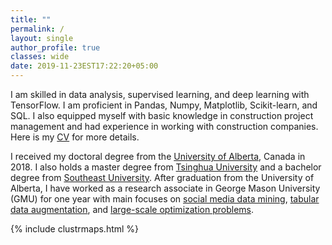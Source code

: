 ```yaml
---
title: ""
permalink: /
layout: single
author_profile: true
classes: wide
date: 2019-11-23EST17:22:20+05:00
---
```


I am skilled in data analysis, supervised learning, and deep learning with TensorFlow. I am proficient in Pandas, Numpy, Matplotlib, Scikit-learn, and SQL. I also equipped myself with basic knowledge in construction project management and had experience in working with construction companies. Here is my [CV](/assets/CV_JL.pdf) for more details. 

I received my doctoral degree from the [University of Alberta](https://www.ualberta.ca/), Canada in 2018. I also holds a master degree from [Tsinghua University](http://www.tsinghua.edu.cn/publish/newthuen/) and a bachelor degree from [Southeast University](http://www.seu.edu.cn/english/). After graduation from the University of Alberta,  I have worked as a research associate in George Mason University (GMU) for one year with main focuses on [social media data mining](/JingLiu/data%20science/GNN/), [tabular data augmentation](/JingLiu/data%20science/GAN/), and [large-scale optimization problems](/JingLiu/data%20science/OPT/). 


{% include clustrmaps.html %}
